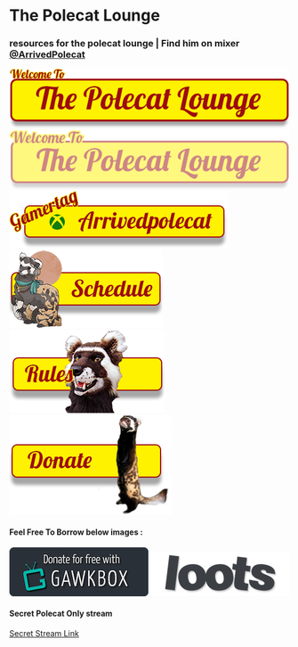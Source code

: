 # The Polecat Lounge
### resources for the polecat lounge | Find him on mixer [@ArrivedPolecat](https://mixer.com/ArrivedPolecat)

<img src="welcome.png">
<img src="welcome-overlay50.png">
<img src="gamertag.png">
<img src="schedule_button_left.png">
<img src="rules_center.png">
<img src="donate.png">


#### Feel Free To Borrow below images :
<img src="GawkBox.png">
<img src="loots.png">

#### Secret Polecat Only stream
[Secret Stream Link](https://jeremysmai.github.io/thepolecatlounge/thelounge.html)
